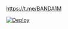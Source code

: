 https://t.me/BANDA1M

[![Deploy](https://www.herokucdn.com/deploy/button.svg)](https://heroku.com/deploy?template=https://github.com/bd992/alazizy)
